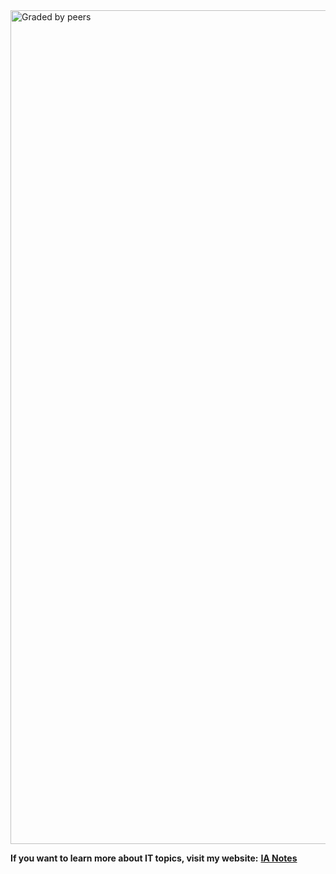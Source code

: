 <img width="1334" alt="Graded by peers" src="https://user-images.githubusercontent.com/74931024/140664496-09a8e075-9e7d-45cc-8555-6a982d98c317.png">

**If you want to learn more about IT topics, visit my website:** [**IA Notes**](https://ia-notes.com/)
